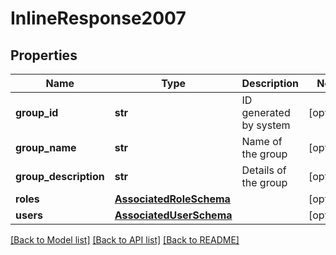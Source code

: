 # InlineResponse2007

## Properties
Name | Type | Description | Notes
------------ | ------------- | ------------- | -------------
**group_id** | **str** | ID generated by system | [optional] 
**group_name** | **str** | Name of the group | [optional] 
**group_description** | **str** | Details of the group | [optional] 
**roles** | [**AssociatedRoleSchema**](AssociatedRoleSchema.md) |  | [optional] 
**users** | [**AssociatedUserSchema**](AssociatedUserSchema.md) |  | [optional] 

[[Back to Model list]](../README.md#documentation-for-models) [[Back to API list]](../README.md#documentation-for-api-endpoints) [[Back to README]](../README.md)


